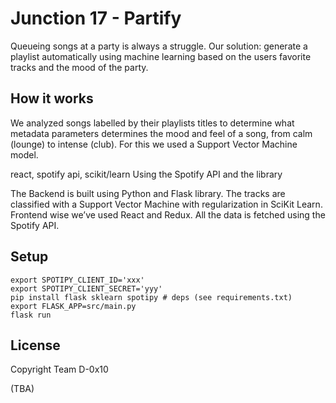 # Junction 17 - Partify

Queueing songs at a party is always a struggle. Our solution: generate a playlist automatically using machine learning based on the users favorite tracks and the mood of the party.

## How it works

We analyzed songs labelled by their playlists titles to determine what metadata parameters determines the mood and feel of a song, from calm (lounge) to intense (club). For this we used a Support Vector Machine model. 

react, spotify api, scikit/learn
Using the Spotify API and the library

The Backend is built using Python and Flask library. The tracks are classified with a Support Vector Machine with regularization in SciKit Learn. Frontend wise we’ve used React and Redux. All the data is fetched using the Spotify API.

## Setup

```
export SPOTIPY_CLIENT_ID='xxx'
export SPOTIPY_CLIENT_SECRET='yyy'
pip install flask sklearn spotipy # deps (see requirements.txt)
export FLASK_APP=src/main.py
flask run
````

## License

Copyright Team D-0x10

(TBA)
